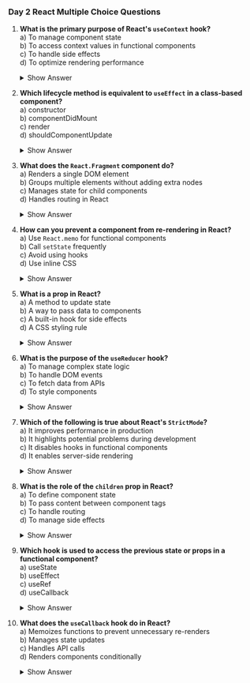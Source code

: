 ### Day 2 React Multiple Choice Questions

1. **What is the primary purpose of React's `useContext` hook?**\
   a) To manage component state\
   b) To access context values in functional components\
   c) To handle side effects\
   d) To optimize rendering performance
   <details><summary>Show Answer</summary>Answer: b) To access context values in functional components</details>


2. **Which lifecycle method is equivalent to `useEffect` in a class-based component?**\
   a) constructor\
   b) componentDidMount\
   c) render\
   d) shouldComponentUpdate
   <details><summary>Show Answer</summary>Answer: b) componentDidMount</details>


3. **What does the `React.Fragment` component do?**\
   a) Renders a single DOM element\
   b) Groups multiple elements without adding extra nodes\
   c) Manages state for child components\
   d) Handles routing in React
   <details><summary>Show Answer</summary>Answer: b) Groups multiple elements without adding extra nodes</details>


4. **How can you prevent a component from re-rendering in React?**\
   a) Use `React.memo` for functional components\
   b) Call `setState` frequently\
   c) Avoid using hooks\
   d) Use inline CSS
   <details><summary>Show Answer</summary>Answer: a) Use `React.memo` for functional components</details>


5. **What is a prop in React?**\
   a) A method to update state\
   b) A way to pass data to components\
   c) A built-in hook for side effects\
   d) A CSS styling rule
   <details><summary>Show Answer</summary>Answer: b) A way to pass data to components</details>


6. **What is the purpose of the `useReducer` hook?**\
   a) To manage complex state logic\
   b) To handle DOM events\
   c) To fetch data from APIs\
   d) To style components
   <details><summary>Show Answer</summary>Answer: a) To manage complex state logic</details>


7. **Which of the following is true about React's `StrictMode`?**\
   a) It improves performance in production\
   b) It highlights potential problems during development\
   c) It disables hooks in functional components\
   d) It enables server-side rendering
   <details><summary>Show Answer</summary>Answer: b) It highlights potential problems during development</details>


8. **What is the role of the `children` prop in React?**\
   a) To define component state\
   b) To pass content between component tags\
   c) To handle routing\
   d) To manage side effects
   <details><summary>Show Answer</summary>Answer: b) To pass content between component tags</details>


9. **Which hook is used to access the previous state or props in a functional component?**\
   a) useState\
   b) useEffect\
   c) useRef\
   d) useCallback
   <details><summary>Show Answer</summary>Answer: c) useRef</details>


10. **What does the `useCallback` hook do in React?**\
    a) Memoizes functions to prevent unnecessary re-renders\
    b) Manages state updates\
    c) Handles API calls\
    d) Renders components conditionally
    <details><summary>Show Answer</summary>Answer: a) Memoizes functions to prevent unnecessary re-renders</details>